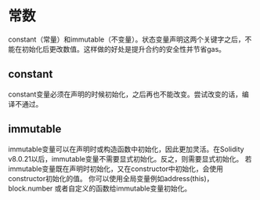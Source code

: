 # 常数
constant（常量）和immutable（不变量）。状态变量声明这两个关键字之后，不能在初始化后更改数值。这样做的好处是提升合约的安全性并节省gas。

## constant
constant变量必须在声明的时候初始化，之后再也不能改变。尝试改变的话，编译不通过。

## immutable
immutable变量可以在声明时或构造函数中初始化，因此更加灵活。在Solidity v8.0.21以后，immutable变量不需要显式初始化。反之，则需要显式初始化。 若immutable变量既在声明时初始化，又在constructor中初始化，会使用constructor初始化的值。
你可以使用全局变量例如address(this)，block.number 或者自定义的函数给immutable变量初始化。





